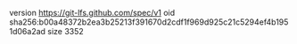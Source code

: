 version https://git-lfs.github.com/spec/v1
oid sha256:b00a48372b2ea3b25213f391670d2cdf1f969d925c21c5294ef4b1951d06a2ad
size 3352
